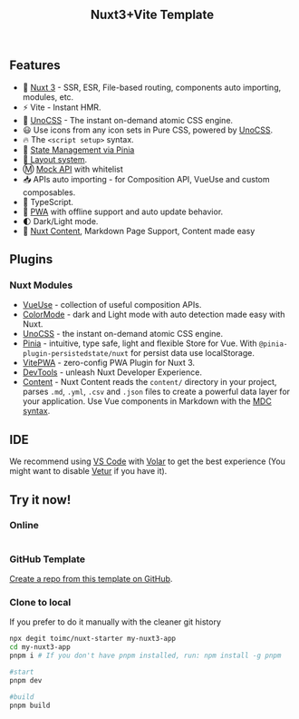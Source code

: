 <h2 align="center">
Nuxt3+Vite Template
</h2><br>


## Features

- 💚 [Nuxt 3](https://nuxt.com/) - SSR, ESR, File-based routing, components auto importing, modules, etc.
- ⚡️ Vite - Instant HMR.
- 🎨 [UnoCSS](https://github.com/unocss/unocss) - The instant on-demand atomic CSS engine.
- 😃 Use icons from any icon sets in Pure CSS, powered by [UnoCSS](https://github.com/unocss/unocss).
- 🔥 The `<script setup>` syntax.
- 🍍 [State Management via Pinia](https://github.com/vuejs/pinia)
- 📑 [Layout system](./layouts).
- Ⓜ️ [Mock API](./server/middleware/mock.ts) with whitelist
- 📥 APIs auto importing - for Composition API, VueUse and custom composables.
- 🦾 TypeScript.
- 📲 [PWA](https://github.com/vite-pwa/nuxt) with offline support and auto update behavior.
- 🌓 Dark/Light mode.
- 📝 [Nuxt Content](https://content.nuxtjs.org/), Markdown Page Support, Content made easy



## Plugins

### Nuxt Modules

- [VueUse](https://github.com/vueuse/vueuse) - collection of useful composition APIs.
- [ColorMode](https://github.com/nuxt-modules/color-mode) - dark and Light mode with auto detection made easy with Nuxt.
- [UnoCSS](https://github.com/unocss/unocss) - the instant on-demand atomic CSS engine.
- [Pinia](https://github.com/vuejs/pinia) - intuitive, type safe, light and flexible Store for Vue. With `@pinia-plugin-persistedstate/nuxt` for persist data use localStorage.
- [VitePWA](https://github.com/vite-pwa/nuxt) - zero-config PWA Plugin for Nuxt 3.
- [DevTools](https://github.com/nuxt/devtools) - unleash Nuxt Developer Experience.
- [Content](https://content.nuxtjs.org/) - Nuxt Content reads the `content/` directory in your project, parses `.md`, `.yml`, `.csv` and `.json` files to create a powerful data layer for your application. Use Vue components in Markdown with the [MDC syntax](https://content.nuxtjs.org/guide/writing/mdc).



## IDE

We recommend using [VS Code](https://code.visualstudio.com/) with [Volar](https://github.com/johnsoncodehk/volar) to get the best experience (You might want to disable [Vetur](https://vuejs.github.io/vetur/) if you have it).



## Try it now!

### Online

<a href="https://stackblitz.com/edit/toimc-nuxt3-starter"><img src="https://developer.stackblitz.com/img/open_in_stackblitz.svg" alt=""></a>



### GitHub Template

[Create a repo from this template on GitHub](https://github.com/toimc/nuxt-starter/generate).



### Clone to local

If you prefer to do it manually with the cleaner git history

```bash
npx degit toimc/nuxt-starter my-nuxt3-app
cd my-nuxt3-app
pnpm i # If you don't have pnpm installed, run: npm install -g pnpm

#start
pnpm dev

#build
pnpm build
```
